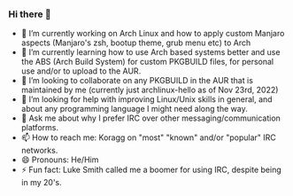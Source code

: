 ### Hi there 👋

- 🔭 I’m currently working on Arch Linux and how to apply custom Manjaro aspects (Manjaro's zsh, bootup theme, grub menu etc) to Arch
- 🌱 I’m currently learning how to use Arch based systems better and use the ABS (Arch Build System) for custom PKGBUILD files, for personal use and/or to upload to the AUR.
- 👯 I’m looking to collaborate on any PKGBUILD in the AUR that is maintained by me (currently just archlinux-hello as of Nov 23rd, 2022)
- 🤔 I’m looking for help with improving Linux/Unix skills in general, and about any programming language I might need along the way.
- 💬 Ask me about why I prefer IRC over other messaging/communication platforms.
- 📫 How to reach me: Koragg on "most" "known" and/or "popular" IRC networks.
- 😄 Pronouns: He/Him
- ⚡ Fun fact: Luke Smith called me a boomer for using IRC, despite being in my 20's.

<!--
**KoraggKnightWolf/KoraggKnightWolf** is a ✨ _special_ ✨ repository because its `README.md` (this file) appears on your GitHub profile.

Here are some ideas to get you started:


-->
